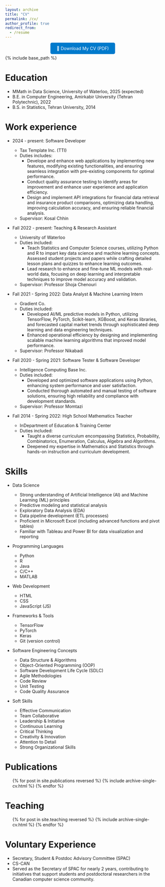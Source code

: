 ```yaml
---
layout: archive
title: "CV"
permalink: /cv/
author_profile: true
redirect_from:
  - /resume
---
```

<p style="text-align:center; margin-top: 20px;">
  <a href="{{ '/files/AL_Tehrani - Resume.pdf' | relative_url }}" download 
     style="background-color:#007acc; color:white; padding:10px 20px; border-radius:5px; text-decoration:none;">
    📄 Download My CV (PDF)
  </a>
</p>


{% include base_path %}

Education
======
* MMath in Data Science, University of Waterloo, 2025 (expected)
* B.E. in Computer Engineering, Amirkabir University (Tehran Polytechnic), 2022
* B.S. in Statistics, Tehran University, 2014

Work experience
======
* 2024 - present: Software Developer
  * Tax Template Inc. (TTI)
  * Duties includes: 
    * Develope and enhance web applications by implementing new features, modifying existing functionalities, and ensuring seamless integration with pre-existing components for optimal performance. 
    * Conduct quality assurance testing to identify areas for improvement and enhance user experience and application efficiency.
    * Design and implement API integrations for financial data retrieval and insurance product comparisons, optimizing data handling, improving calculation accuracy, and ensuring reliable financial analysis.
  * Supervisor: Kosal Chhin

* Fall 2022 - present: Teaching & Research Assistant
  * University of Waterloo
  * Duties included: 
    * Teach Statistics and Computer Science courses, utilizing Python and R to impart key data science and machine learning concepts. Assessed student projects and papers while crafting detailed lesson plans and quizzes to enhance learning outcomes.
    * Lead research to enhance and fine-tune ML models with real-world data, focusing on deep learning and interpretable techniques to improve model accuracy and validation.
  * Supervisor: Professor Shoja Chenouri

* Fall 2021 - Spring 2022: Data Analyst & Machine Learning Intern
  * Gradient Co.
  * Duties included: 
    * Developed AI/ML predictive models in Python, utilizing TensorFlow, PyTorch, Scikit-learn, XGBoost, and Keras libraries, and forecasted capital market trends through sophisticated deep learning and data engineering techniques.
    * Enhanced operational efficiency by designing and implementing scalable machine learning algorithms that improved model performance.
  * Supervisor: Professor Nikabadi

* Fall 2020 - Spring 2021: Software Tester & Software Developer
  * Intelligence Computing Base Inc.
  * Duties included: 
    * Developed and optimized software applications using Python, enhancing system performance and user satisfaction.
    * Conducted thorough automated and manual testing of software solutions, ensuring high reliability and compliance with development standards.
  * Supervisor: Professor Momtazi

* Fall 2014 - Spring 2022: High School Mathematics Teacher
  * InDepartment of Education & Training Center
  * Duties included: 
    * Taught a diverse curriculum encompassing Statistics, Probability, Combinatorics, Enumeration, Calculus, Algebra and Algorithms.
    * Deepened my expertise in Mathematics and Statistics through hands-on instruction and curriculum development. 
  
Skills
======
* Data Science
  * Strong understanding of Artificial Intelligence (AI) and Machine Learning (ML) principles
  * Predictive modeling and statistical analysis
  * Exploratory Data Analysis (EDA)
  * Data pipeline development (ETL processes)
  * Proficient in Microsoft Excel (including advanced functions and pivot tables)
  * Familiar with Tableau and Power BI for data visualization and reporting

* Programming Languages
  * Python
  * R
  * Java
  * C/C++
  * MATLAB

* Web Development
  * HTML
  * CSS
  * JavaScript (JS)

* Frameworks & Tools
  * TensorFlow 
  * PyTorch
  * Keras
  * Git (version control)

* Software Engineering Concepts 
  * Data Structure & Algorithms
  * Object-Oriented Programming (OOP)
  * Software Development Life Cycle (SDLC)
  * Agile Methodologies
  * Code Review
  * Unit Testing
  * Code Quality Assurance

* Soft Skills
  * Effective Communication
  * Team Collaborative
  * Leadership & Initiative
  * Continuous Learning
  * Critical Thinking
  * Creativity & Innovation
  * Attention to Detail
  * Strong Organizational Skills

Publications
======
  <ul>{% for post in site.publications reversed %}
    {% include archive-single-cv.html %}
  {% endfor %}</ul>
  
<!-- Talks
======
  <ul>{% for post in site.talks reversed %}
    {% include archive-single-talk-cv.html  %}
  {% endfor %}</ul> -->
  
Teaching
======
  <ul>{% for post in site.teaching reversed %}
    {% include archive-single-cv.html %}
  {% endfor %}</ul>
  
Voluntary Experience 
======
* Secretary, Student & Postdoc Advisory Committee (SPAC)
* CS-CAN  
* Served as the Secretary of SPAC for nearly 2 years, contributing to initiatives that support students and postdoctoral researchers in the Canadian computer science community.
